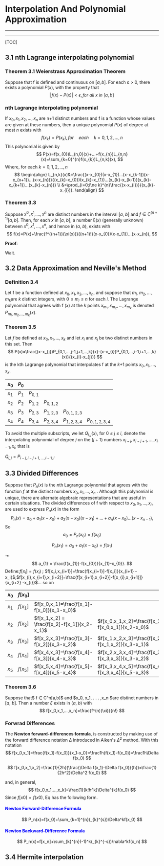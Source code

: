 # Interpolation And Polynomial Approximation

***

***

[TOC]



## 3.1 nth Lagrange interpolating polynomial



### Theorem 3.1 Weierstrass Approximation Theorem

Suppose that f is defined and continuous on $[a, b]$. For each ε > 0, there exists a polynomial *P*(*x*), with the property that
$$
|f(x)-P(x)|<\epsilon, for \:all \: x \: in \: [a,b] 
$$




### nth Lagrange interpolating polynomial

If $x_{0},x_{1},x_{2},...,x_{n}$ are n+1 distinct numbers and f is a function whose values are given at these numbers, then a unique polynomial *P*(*x*) of degree at most *n* exists with
$$
f(x_{k})=P(x_{k}), for \quad each \quad k=0,1,2,...,n
$$
This polynomial is given by
$$
P(x)=f(x_{0})L_{n,0}(x)+...+f(x_{n})L_{n,n}(x)=\sum_{k=0}^{n}f(x_{k})L_{n,k}(x),
$$
Where, for each $k=0,1,2,...,n$
$$
\begin{align}
L_{n,k}(x)&=\frac{(x-x_{0})(x-x_{1})...(x-x_{k-1})(x-x_{x+1})...(x-x_{n})}{(x_{k}-x_{0})(x_{k}-x_{1})...(x_{k}-x_{k-1})(x_{k}-x_{k+1})...(x_{k}-x_{n})} \\
&=\prod_{i=0;i\ne k}^{n}\frac{(x-x_{i})}{(x_{k}-x_{i})}.
\end{align}
$$


### Theorem 3.3

Suppose $x^0, x^1, . . . , x^n$ are distinct numbers in the interval [*a*, *b*] and $f ∈ C^(n+1)[a, b]$. Then, for each *x* in [*a*, *b*], a number ξ(*x*) (generally unknown) between $x^0, x^1, . . . , x^n$, and hence in (*a*, *b*), exists with
$$
f(x)=P(x)+\frac{f^{(n+1)}(\xi(x))}{(n+1)!}(x-x_{0})(x-x_{1})...(x-x_{n}),
$$


**Proof**:

Wait.



## 3.2 Data Approximation and Neville's Method





### Definition 3.4

Let f be a function defined at $x_0,x_1,x_2,...,x_n$, and suppose that $m_1, m_2, ..., m_k$are *k* distinct integers, with $0 ≤ m_i ≤ n$ for each *i*. The Lagrange polynomial that agrees with f (*x*) at the *k* points $x_{m_{1}},x_{m_{2}},...,x_{m_{k}}$ is denoted $P_{m_{1},m_{2},...,m_{k}}(x)$.





### Theorem 3.5

Let $f$ be defined at $x_{0},x_{1},...,x_{k}$ and let $x_{i}$ and $x_{j}$ be two distinct numbers in this set. Then
$$
P(x)=\frac{(x-x_{j})P_{0,1,...,j-1,j+1,...,k}(x)-(x-x_{i})P_{0,1,...,i-1,i+1,...,k}(x)}{(x_{i}-x_{j})}
$$
is the kth Lagrange polynomial that interpolates f at the *k*+1 points $x_{0},x_{1},...,x_{k}$.

| $x_0$   | $P_{0}$ |           |             |               |                 |
| ------- | ------- | --------- | ----------- | ------------- | --------------- |
| $x_{1}$ | $P_{1}$ | $P_{0,1}$ |             |               |                 |
| $x_{2}$ | $P_{2}$ | $P_{1,2}$ | $P_{0,1,2}$ |               |                 |
| $x_{3}$ | $P_{3}$ | $P_{2,3}$ | $P_{1,2,3}$ | $P_{0,1,2,3}$ |                 |
| $x_{4}$ | $P_{4}$ | $P_{3,4}$ | $P_{2,3,4}$ | $P_{1,2,3,4}$ | $P_{0,1,2,3,4}$ |



To avoid the multiple subscripts, we let $Q_{i,j}(x)$, for 0 ≤ *j* ≤ *i*, denote the interpolating polynomial of degree *j* on the (*j* + 1) numbers $x_{i−j}, x_{i−j+1}, . . . ,x_{i−1}, x_i$; that is

$Q_{i,j}=P_{i-j,i-j+1,...,i-1,i}$ 



## 3.3 Divided Differences

Suppose that $P_{n}(x)$ is the *n*th Lagrange polynomial that agrees with the function $f$ at the distinct numbers $x_0 , x_1 , . . . , x_n$ . Although this polynomial is unique, there are alternate algebraic representations that are useful in certain situations. The divided differences of f with respect to $x_0, x_1, . . . , x_n$ are used to express $P_n(x)$ in the form
$$
P_{n}(x)=a_{0}+a_{1}(x-x_{0})+a_{2}(x-x_{0})(x-x_{1})+...+a_{n}(x-x_{0})...(x-x_{n-1}),
$$
So
$$
a_{0}=P_{n}(x_{0})=f(x_{0})
$$

$$
P_{n}(x_{1})=a_{0}+a_{1}(x-x_{0})=f(x_{1})
$$

⇥
$$
a_{1} = \frac{f(x_{1})-f(x_{0})}{x_{1}-x_{0}}.
$$
Define:$f[x_i]=f(x_i)$ ; $f[x_i,x_{i+1}]=\frac{f[x_{i+1}]-f[x_i]}{x_{i+1} - x_i}$;$f[x_{i},x_{i+1},x_{i+2}]=\frac{f[x_{i+1},x_{i+2}]-f[x_{i},x_{i+1}]}{x_{i+2} -x_{i}}$... so on

| $x_{0}$ | $f[x_{0}]$ |                                              |                                                        |                                                              |
| ------- | ---------- | -------------------------------------------- | ------------------------------------------------------ | ------------------------------------------------------------ |
| $x_{1}$ | $f[x_{1}]$ | $f[x_0,x_1]=\frac{f[x_1]-f[x_0]}{x_1-x_0}$   |                                                        |                                                              |
| $x_{2}$ | $f[x_{2}]$ | $f[x_1,x_2] = \frac{f[x_2]-f[x_1]}{x_2-x_1}$ | $f[x_0,x_1,x_2]=\frac{f[x_1,x_2]-f[x_0,x_1]}{x_2-x_0}$ |                                                              |
| $x_{3}$ | $f[x_{3}]$ | $f[x_2,x_3]=\frac{f[x_3]-f[x_2]}{x_3-x_2}$   | $f[x_1,x_2,x_3]=\frac{f[x_2,x_3]-f[x_1,x_2]}{x_3-x_1}$ | $f[x_0,x_1,x_2,x_3]=\frac{f[x_1,x_2,x_3]-f[x_0,x_1,x_2]}{x_3-x_0}$ |
| $x_{4}$ | $f[x_{4}]$ | $f[x_4,x_3]=\frac{f[x_4]-f[x_3]}{x_4-x_3}$   | $f[x_2,x_3,x_4]=\frac{f[x_3,x_4]-f[x_3,x_3]}{x_3-x_2}$ | ...                                                          |
| $x_5$   | $f[x_5]$   | $f[x_5,x_4]=\frac{f[x_5]-f[x_4]}{x_5-x_4}$   | $f[x_3,x_4,x_5]=\frac{f[x_4,x_5]-f[x_3,x_4]}{x_5-x_3}$ | ...                                                          |



### Theorem 3.6

Suppose that$ f ∈ C^n[a,b]$ and $x_0, x_1, . . . ,x_n $are distinct numbers in [*a*, *b*]. Then a number $\xi$ exists in (*a*, *b*) with
$$
f[x_0,x_1,...,x_n]=\frac{f^(n)(\xi)}{n!}
$$


### Forwrad Differences

The **Newton forward-differences formula**, is constructed by making use of the forward difference notation $\Delta$ introduced in Aiken's $\Delta^2$ method. With this notation
$$
f[x_0,x_1]=\frac{f(x_1)-f(x_0)}{x_1-x_0}=\frac1h(f(x_1)-f(x_0))=\frac1h\Delta f(x_0)
$$

$$
f[x_0,x_1,x_2]=\frac{1}{2h}(\frac{\Delta f(x_1)-\Delta f(x_0)}{h})=\frac{1}{2h^2}\Delta^2 f(x_0)
$$

and, in general,
$$
f[x_0,x_1,...,x_k]=\frac{1}{k!h^k}\Delta^{k}f(x_0)
$$
Since $f [x0 ] = f (x0 )$, Eq has the following form.

#### <span style="color:blue">Newton Forward-Difference Formula</span>

$$
P_n(x)=f(x_0)+\sum_{k=1}^{n}(_{k}^{s})\Delta^kf(x_0)
$$

#### <span style="color:blue">Newton Backward-Difference Formula</span>

$$
P_n(x)=f[x_n]+\sum_{k}^{n}(-1)^k(_{k}^{-s})\nabla^kf(x_n)
$$



## 3.4 Hermite interpolation

